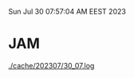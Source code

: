 Sun Jul 30 07:57:04 AM EEST 2023
# JAM
<a href='./cache/202307/30_07.log'>./cache/202307/30_07.log</a>
